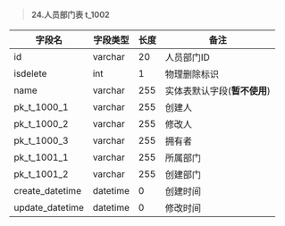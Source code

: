 > #### 24.人员部门表 t_1002

| 字段名          | 字段类型 | 长度 | 备注                         |
| --------------- | -------- | ---- | ---------------------------- |
| id              | varchar  | 20   | 人员部门ID                   |
| isdelete        | int      | 1    | 物理删除标识                 |
| name            | varchar  | 255  | 实体表默认字段(**暂不使用**) |
| pk_t_1000_1     | varchar  | 255  | 创建人                       |
| pk_t_1000_2     | varchar  | 255  | 修改人                       |
| pk_t_1000_3     | varchar  | 255  | 拥有者                       |
| pk_t_1001_1     | varchar  | 255  | 所属部门                     |
| pk_t_1001_2     | varchar  | 255  | 创建部门                     |
| create_datetime | datetime | 0    | 创建时间                     |
| update_datetime | datetime | 0    | 修改时间                     |